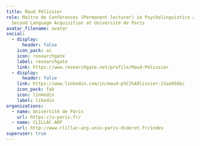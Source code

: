 ```yaml
---
title: Maud Pélissier
role: Maître de Conférences (Permanent lecturer) in Psycholinguistics and
  Second Language Acquisition at Université de Paris
avatar_filename: avatar
social:
  - display:
      header: false
    icon_pack: ai
    icon: researchgate
    label: researchgate
    link: https://www.researchgate.net/profile/Maud-Pelissier
  - display:
      header: false
    link: https://www.linkedin.com/in/maud-p%C3%A9lissier-21aa956b/
    icon_pack: fab
    icon: linkedin
    label: likedin
organizations:
  - name: Université de Paris
    url: https://u-paris.fr/
  - name: CLILLAC-ARP
    url: http://www.clillac-arp.univ-paris-diderot.fr/index
superuser: true
---
```

